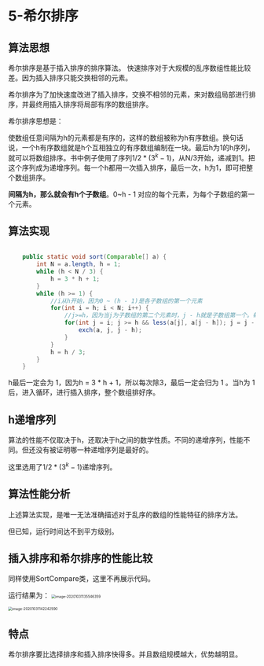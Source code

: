 # 5-希尔排序

## 算法思想

希尔排序是基于插入排序的排序算法。 快速排序对于大规模的乱序数组性能比较差。因为插入排序只能交换相邻的元素。

希尔排序为了加快速度改进了插入排序，交换不相邻的元素，来对数组局部进行排序，并最终用插入排序将局部有序的数组排序。

希尔排序思想是：

使数组任意间隔为h的元素都是有序的，这样的数组被称为h有序数组。换句话说，一个h有序数组就是h个互相独立的有序数组编制在一块。最后h为1的h序列，就可以将数组排序。书中例子使用了序列${1/2} * ({3^k - 1})$，从N/3开始，递减到1。把这个序列成为递增序列。每一个h都用一次插入排序，最后一次，h为1，即可把整个数组排序。



**间隔为h，那么就会有h个子数组**。0~h - 1 对应的每个元素，为每个子数组的第一个元素。

## 算法实现

```java
    
    public static void sort(Comparable[] a) {
        int N = a.length, h = 1;
        while (h < N / 3) {
            h = 3 * h + 1;
        }
        while (h >= 1) {
            //i从h开始，因为0 ~ (h - 1)是各子数组的第一个元素
            for(int i = h; i < N; i++) {
                //j>=h，因为当j为子数组的第二个元素时，j - h就是子数组第一个。每次都要比较a[j]和a[j-1]
                for(int j = i; j >= h && less(a[j], a[j - h]); j = j - h) {
                    exch(a, j, j - h);
                }
            }
            h = h / 3;
        }
    }
```



h最后一定会为 1，因为h = 3 * h + 1，所以每次除3，最后一定会归为 1 。当h为 1后，进入循环，进行插入排序，整个数组排好序。





## h递增序列

算法的性能不仅取决于h，还取决于h之间的数学性质。不同的递增序列，性能不同。但还没有被证明哪一种递增序列是最好的。

这里选用了${1/2} * ({3^k - 1})$递增序列。



## 算法性能分析

上述算法实现，是唯一无法准确描述对于乱序的数组的性能特征的排序方法。

但已知，运行时间达不到平方级别。

## 插入排序和希尔排序的性能比较

同样使用SortCompare类，这里不再展示代码。

运行结果为：
<img src="https://crayon-1302863897.cos.ap-beijing.myqcloud.com/image/image-20201031135546359.png" alt="image-20201031135546359" style="zoom:50%;" />







<img src="https://crayon-1302863897.cos.ap-beijing.myqcloud.com/image/image-20201031142242590.png" alt="image-20201031142242590" style="zoom:50%;" />







## 特点

希尔排序要比选择排序和插入排序快得多。并且数组规模越大，优势越明显。









